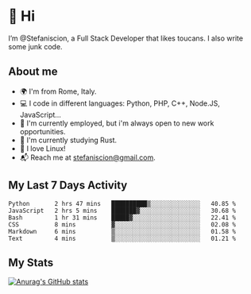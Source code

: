 # 👋 Hi

I’m @Stefaniscion, a Full Stack Developer that likes toucans.
I also write some junk code.

## About me

- 🌍 I'm from Rome, Italy.
- 💻 I code in different languages: Python, PHP, C++, Node.JS, JavaScript...
- 💼 I'm currently employed, but i'm always open to new work opportunities.
- 🌱 I'm currently studying Rust.
- 🐧 I love Linux!
- 📬 Reach me at stefaniscion@gmail.com.

## My Last 7 Days Activity
<!--START_SECTION:waka-->

```text
Python       2 hrs 47 mins   ██████████▒░░░░░░░░░░░░░░   40.85 %
JavaScript   2 hrs 5 mins    ███████▓░░░░░░░░░░░░░░░░░   30.68 %
Bash         1 hr 31 mins    █████▓░░░░░░░░░░░░░░░░░░░   22.41 %
CSS          8 mins          ▓░░░░░░░░░░░░░░░░░░░░░░░░   02.08 %
Markdown     6 mins          ▒░░░░░░░░░░░░░░░░░░░░░░░░   01.58 %
Text         4 mins          ▒░░░░░░░░░░░░░░░░░░░░░░░░   01.21 %
```

<!--END_SECTION:waka-->

## My Stats
[![Anurag's GitHub stats](https://github-readme-stats.vercel.app/api?username=stefaniscion)](https://github.com/anuraghazra/github-readme-stats)
